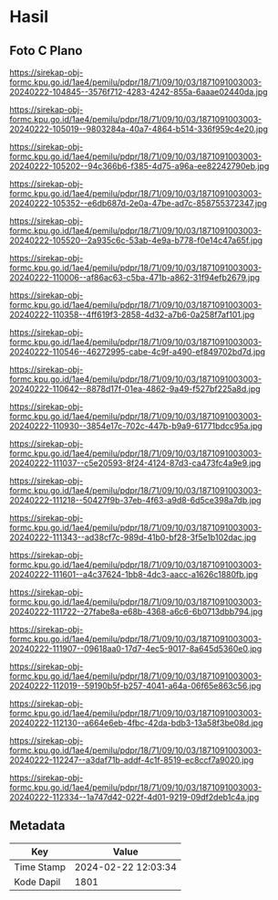 # Hasil

## Foto C Plano

https://sirekap-obj-formc.kpu.go.id/1ae4/pemilu/pdpr/18/71/09/10/03/1871091003003-20240222-104845--3576f712-4283-4242-855a-6aaae02440da.jpg

https://sirekap-obj-formc.kpu.go.id/1ae4/pemilu/pdpr/18/71/09/10/03/1871091003003-20240222-105019--9803284a-40a7-4864-b514-336f959c4e20.jpg

https://sirekap-obj-formc.kpu.go.id/1ae4/pemilu/pdpr/18/71/09/10/03/1871091003003-20240222-105202--94c366b6-f385-4d75-a96a-ee82242790eb.jpg

https://sirekap-obj-formc.kpu.go.id/1ae4/pemilu/pdpr/18/71/09/10/03/1871091003003-20240222-105352--e6db687d-2e0a-47be-ad7c-858755372347.jpg

https://sirekap-obj-formc.kpu.go.id/1ae4/pemilu/pdpr/18/71/09/10/03/1871091003003-20240222-105520--2a935c6c-53ab-4e9a-b778-f0e14c47a65f.jpg

https://sirekap-obj-formc.kpu.go.id/1ae4/pemilu/pdpr/18/71/09/10/03/1871091003003-20240222-110006--af86ac63-c5ba-471b-a862-31f94efb2679.jpg

https://sirekap-obj-formc.kpu.go.id/1ae4/pemilu/pdpr/18/71/09/10/03/1871091003003-20240222-110358--4ff619f3-2858-4d32-a7b6-0a258f7af101.jpg

https://sirekap-obj-formc.kpu.go.id/1ae4/pemilu/pdpr/18/71/09/10/03/1871091003003-20240222-110546--46272995-cabe-4c9f-a490-ef849702bd7d.jpg

https://sirekap-obj-formc.kpu.go.id/1ae4/pemilu/pdpr/18/71/09/10/03/1871091003003-20240222-110642--8878d17f-01ea-4862-9a49-f527bf225a8d.jpg

https://sirekap-obj-formc.kpu.go.id/1ae4/pemilu/pdpr/18/71/09/10/03/1871091003003-20240222-110930--3854e17c-702c-447b-b9a9-61771bdcc95a.jpg

https://sirekap-obj-formc.kpu.go.id/1ae4/pemilu/pdpr/18/71/09/10/03/1871091003003-20240222-111037--c5e20593-8f24-4124-87d3-ca473fc4a9e9.jpg

https://sirekap-obj-formc.kpu.go.id/1ae4/pemilu/pdpr/18/71/09/10/03/1871091003003-20240222-111218--50427f9b-37eb-4f63-a9d8-6d5ce398a7db.jpg

https://sirekap-obj-formc.kpu.go.id/1ae4/pemilu/pdpr/18/71/09/10/03/1871091003003-20240222-111343--ad38cf7c-989d-41b0-bf28-3f5e1b102dac.jpg

https://sirekap-obj-formc.kpu.go.id/1ae4/pemilu/pdpr/18/71/09/10/03/1871091003003-20240222-111601--a4c37624-1bb8-4dc3-aacc-a1626c1880fb.jpg

https://sirekap-obj-formc.kpu.go.id/1ae4/pemilu/pdpr/18/71/09/10/03/1871091003003-20240222-111722--27fabe8a-e68b-4368-a6c6-6b0713dbb794.jpg

https://sirekap-obj-formc.kpu.go.id/1ae4/pemilu/pdpr/18/71/09/10/03/1871091003003-20240222-111907--09618aa0-17d7-4ec5-9017-8a645d5360e0.jpg

https://sirekap-obj-formc.kpu.go.id/1ae4/pemilu/pdpr/18/71/09/10/03/1871091003003-20240222-112019--59190b5f-b257-4041-a64a-06f65e863c56.jpg

https://sirekap-obj-formc.kpu.go.id/1ae4/pemilu/pdpr/18/71/09/10/03/1871091003003-20240222-112130--a664e6eb-4fbc-42da-bdb3-13a58f3be08d.jpg

https://sirekap-obj-formc.kpu.go.id/1ae4/pemilu/pdpr/18/71/09/10/03/1871091003003-20240222-112247--a3daf71b-addf-4c1f-8519-ec8ccf7a9020.jpg

https://sirekap-obj-formc.kpu.go.id/1ae4/pemilu/pdpr/18/71/09/10/03/1871091003003-20240222-112334--1a747d42-022f-4d01-9219-09df2deb1c4a.jpg


## Metadata

| Key        | Value               |
| ---------- | ------------------- |
| Time Stamp | 2024-02-22 12:03:34 |
| Kode Dapil | 1801                |



